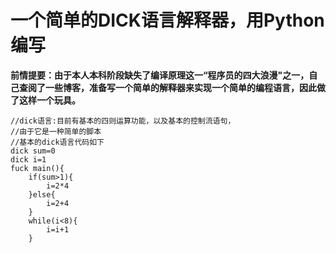 # 一个简单的DICK语言解释器，用Python编写

**前情提要：由于本人本科阶段缺失了编译原理这一“程序员的四大浪漫"之一，自己查阅了一些博客，准备写一个简单的解释器来实现一个简单的编程语言，因此做了这样一个玩具。**

```dick
//dick语言:目前有基本的四则运算功能，以及基本的控制流语句，
//由于它是一种简单的脚本
//基本的dick语言代码如下
dick sum=0
dick i=1
fuck main(){
    if(sum>1){
        i=2*4
    }else{
        i=2+4
    }
    while(i<8){
        i=i+1
    }

```
